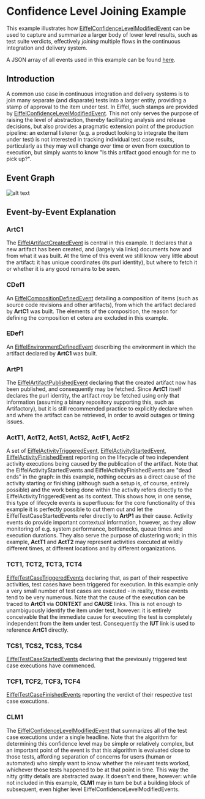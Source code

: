 <!---
   Copyright 2017-2023 Ericsson AB.
   For a full list of individual contributors, please see the commit history.

   Licensed under the Apache License, Version 2.0 (the "License");
   you may not use this file except in compliance with the License.
   You may obtain a copy of the License at

       http://www.apache.org/licenses/LICENSE-2.0

   Unless required by applicable law or agreed to in writing, software
   distributed under the License is distributed on an "AS IS" BASIS,
   WITHOUT WARRANTIES OR CONDITIONS OF ANY KIND, either express or implied.
   See the License for the specific language governing permissions and
   limitations under the License.
--->

# Confidence Level Joining Example

This example illustrates
how [EiffelConfidenceLevelModifiedEvent](../eiffel-vocabulary/EiffelConfidenceLevelModifiedEvent.md) can be used to
capture and summarize a larger body of lower level results, such as test suite verdicts, effectively _joining_ multiple
flows in the continuous integration and delivery system.

A JSON array of all events used in this example can be
found [here](../examples/flows/confidence-level-joining/events.json).

## Introduction

A common use case in continuous integration and delivery systems is to join many separate (and disparate) tests into a
larger entity, providing a stamp of approval to the item under test. In Eiffel, such stamps are provided
by [EiffelConfidenceLevelModifiedEvent](../eiffel-vocabulary/EiffelConfidenceLevelModifiedEvent.md). This not only
serves the purpose of raising the level of abstraction, thereby facilitating analysis and release decisions, but also
provides a pragmatic extension point of the production pipeline: an external listener (e.g. a product looking to
integrate the item under test) is not interested in tracking individual test case results, particularly as they may well
change over time or even from execution to execution, but simply wants to know "Is this artifact good enough for me to
pick up?".

## Event Graph

![alt text](./confidence-level-joining.svg "Event Graph of Confidence Level Joining Example")

## Event-by-Event Explanation

### ArtC1

The [EiffelArtifactCreatedEvent](../eiffel-vocabulary/EiffelArtifactCreatedEvent.md) is central in this example. It
declares that a new artifact has been created, and (largely via links) documents how and from what it was built. At the
time of this event we still know very little about the artifact: it has unique coordinates (its purl identity), but
where to fetch it or whether it is any good remains to be seen.

### CDef1

An [EiffelCompositionDefinedEvent](../eiffel-vocabulary/EiffelCompositionDefinedEvent.md) detailing a composition of
items (such as source code revisions and other artifacts), from which the artifact declared by __ArtC1__ was built. The
elements of the composition, the reason for defining the composition et cetera are excluded in this example.

### EDef1

An [EiffelEnvironmentDefinedEvent](../eiffel-vocabulary/EiffelEnvironmentDefinedEvent.md) describing the environment in
which the artifact declared by __ArtC1__ was built.

### ArtP1

The [EiffelArtifactPublishedEvent](../eiffel-vocabulary/EiffelArtifactPublishedEvent.md) declaring that the created
artifact now has been published, and consequently may be fetched. Since __ArtC1__ itself declares the purl identity, the
artifact _may_ be fetched using only that information (assuming a binary repository supporting this, such as
Artifactory), but it is still recommended practice to explicitly declare when and where the artifact can be retrieved,
in order to avoid outages or timing issues.

### ActT1, ActT2, ActS1, ActS2, ActF1, ActF2

A set
of [EiffelActivityTriggeredEvent](../eiffel-vocabulary/EiffelActivityTriggeredEvent.md), [EiffelActivityStartedEvent](../eiffel-vocabulary/EiffelActivityStartedEvent.md), [EiffelActivityFinishedEvent](../eiffel-vocabulary/EiffelActivityFinishedEvent.md)
reporting on the lifecycle of two independent activity executions being caused by the publication of the artifact. Note
that the EiffelActivityStartedEvents and EiffelActivityFinishedEvents are "dead ends" in the graph: in this example,
nothing occurs as a direct cause of the activity starting or finishing (although such a setup is, of course, entirely
possible) and the work being done within the activity refers directly to the EiffelActivityTriggeredEvent as its
context. This shows how, in one sense, this type of lifecycle events is superfluous: for the core functionality of this
example it is perfectly possible to cut them out and let the EiffelTestCaseStartedEvents refer directly to __ArtP1__ as
their cause. Activity events do provide important contextual information, however, as they allow monitoring of e.g.
system performance, bottlenecks, queue times and execution durations. They also serve the purpose of clustering work; in
this example, __ActT1__ and __ActT2__ may represent activities executed at wildly different times, at different
locations and by different organizations.

### TCT1, TCT2, TCT3, TCT4

[EiffelTestCaseTriggeredEvents](../eiffel-vocabulary/EiffelTestCaseTriggeredEvent.md) declaring that, as part of their
respective activities, test cases have been triggered for execution. In this example only a very small number of test
cases are executed - in reality, these events tend to be very numerous. Note that the cause of the execution can be
traced to __ArtC1__ via __CONTEXT__ and __CAUSE__ links. This is not enough to unambiguously identify the item under
test, however: it is entirely conceivable that the immediate cause for executing the test is completely independent from
the item under test. Consequently the __IUT__  link is used to reference __ArtC1__ directly.

### TCS1, TCS2, TCS3, TCS4

[EiffelTestCaseStartedEvents](../eiffel-vocabulary/EiffelTestCaseStartedEvent.md) declaring that the previously
triggered test case executions have commenced.

### TCF1, TCF2, TCF3, TCF4

[EiffelTestCaseFinishedEvents](../eiffel-vocabulary/EiffelTestCaseFinishedEvent.md) reporting the verdict of their
respective test case executions.

### CLM1

The [EiffelConfidenceLevelModifiedEvent](../eiffel-vocabulary/EiffelConfidenceLevelModifiedEvent.md) that summarizes all
of the test case executions under a single headline. Note that the algorithm for determining this confidence level may
be simple or relatively complex, but an important point of the event is that this algorithm is evaluated close to those
tests, affording separation of concerns for users (human or automated) who simply want to know whether the relevant
tests worked, whichever those tests happened to be at that point in time. This way the nitty gritty details are
abstracted away. It doesn't end there, however: while not included in this example, __CLM1__ may in turn be but a
building block of subsequent, even higher level EiffelConfidenceLevelModifiedEvents.
